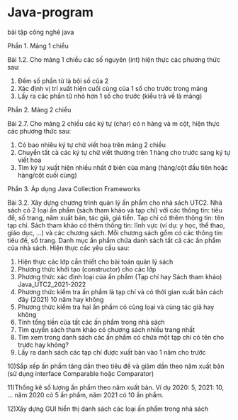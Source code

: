 # Java-program
bài tập công nghê java

Phần 1. Mảng 1 chiều

Bài 1.2. Cho mảng 1 chiều các số nguyên (int) hiện thực các phương thức sau:
1) Đếm số phần tử là bội số của 2
2) Xác định vị trí xuất hiện cuối cùng của 1 số cho trước trong mảng
3) Lấy ra các phần tử nhỏ hơn 1 số cho trước (kiểu trả về là mảng)

Phần 2. Mảng 2 chiều

Bài 2.7. Cho mảng 2 chiều các ký tự (char) có n hàng và m cột, hiện thực các phương
thức sau:
1) Có bao nhiêu ký tự chữ viết hoa trên mảng 2 chiều
2) Chuyển tất cả các ký tự chữ viết thường trên 1 hàng cho trước sang ký tự viết
hoa
3) Tìm ký tự xuất hiện nhiều nhất ở biên của mảng (hàng/cột đầu tiên hoặc
hàng/cột cuối cùng)

Phần 3. Áp dụng Java Collection Frameworks

Bài 3.2. Xây dựng chương trình quản lý ấn phẩm cho nhà sách UTC2. Nhà sách có 2 loại ấn phẩm (sách tham khảo và tạp chí) với các thông tin: tiêu đề, số trang, năm xuất bản, tác giả, giá tiền. Tạp chí có thêm thông tin: tên tạp chí. Sách tham khảo có thêm thông tin: lĩnh vực (ví dụ: y học, thể thao, giáo dục, ...) và các chương sách. Mỗi chương sách gồm có các thông tin: tiêu đề, số trang. Danh mục ấn phẩm chứa danh sách tất cả các ấn phẩm của nhà sách.
Hiện thực các yêu cầu sau:
1) Hiện thực các lớp cần thiết cho bài toán quản lý sách
2) Phương thức khởi tạo (constructor) cho các lớp
3) Phương thức xác định loại của ấn phẩm (Tạp chí hay Sách tham khảo)
Java_UTC2_2021-2022
4) Phương thức kiểm tra ấn phẩm là tạp chí và có thời gian xuất bản cách đây
(2021) 10 năm hay không
5) Phương thức kiểm tra hai ấn phẩm có cùng loại và cùng tác giả hay không
6) Tính tổng tiền của tất các ấn phẩm trong nhà sách
7) Tìm quyển sách tham khảo có chương sách nhiều trang nhất
8) Tìm xem trong danh sách các ấn phẩm có chứa một tạp chí có tên cho trước hay không?
9) Lấy ra danh sách các tạp chí được xuất bản vào 1 năm cho trước 

10)Sắp xếp ấn phẩm tăng dần theo tiêu đề và giảm dần theo năm xuất bản (sử dụng interface Comparable hoặc Comparator)

11)Thống kê số lượng ấn phẩm theo năm xuất bản. Ví dụ 2020: 5, 2021: 10, ... năm 2020 có 5 ấn phẩm, năm 2021 có 10 ấn phẩm.

12)Xây dựng GUI hiển thị danh sách các loại ấn phẩm trong nhà sách
